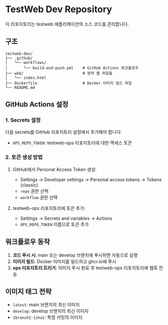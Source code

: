 # TestWeb Dev Repository

이 리포지토리는 testweb 애플리케이션의 소스 코드를 관리합니다. 

## 구조

```
testweb-dev/
├── .github/
│   └── workflows/
│       └── build-and-push.yml    # GitHub Actions 워크플로우
├── web/                          # 정적 웹 파일들
│   └── index.html
├── Dockerfile                    # Docker 이미지 빌드 파일
└── README.md
```

## GitHub Actions 설정

### 1. Secrets 설정

다음 secrets를 GitHub 리포지토리 설정에서 추가해야 합니다:

- `OPS_REPO_TOKEN`: testweb-ops 리포지토리에 대한 액세스 토큰

### 2. 토큰 생성 방법

1. GitHub에서 Personal Access Token 생성:
   - Settings → Developer settings → Personal access tokens → Tokens (classic)
   - `repo` 권한 선택
   - `workflow` 권한 선택

2. testweb-ops 리포지토리에 토큰 추가:
   - Settings → Secrets and variables → Actions
   - `OPS_REPO_TOKEN` 이름으로 토큰 추가

## 워크플로우 동작

1. **코드 푸시 시**: main 또는 develop 브랜치에 푸시하면 자동으로 실행
2. **이미지 빌드**: Docker 이미지를 빌드하고 ghcr.io에 푸시
3. **ops 리포지토리 트리거**: 이미지 푸시 완료 후 testweb-ops 리포지토리에 웹훅 전송

## 이미지 태그 전략

- `latest`: main 브랜치의 최신 이미지
- `develop`: develop 브랜치의 최신 이미지
- `{branch}-{sha}`: 특정 커밋의 이미지
